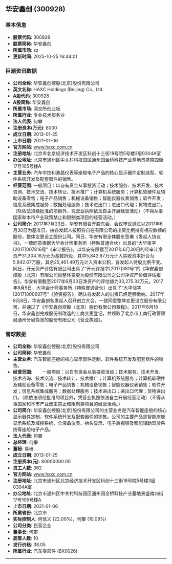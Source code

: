 ## 华安鑫创 (300928)

### 基本信息

- **股票代码**: 300928
- **股票简称**: 华安鑫创
- **所属市场**: sz
- **更新时间**: 2025-10-25 16:44:01

### 巨潮资讯数据

- **公司全称**: 华安鑫创控股(北京)股份有限公司
- **英文名称**: HAXC Holdings (Beijing) Co., Ltd.
- **A股代码**: 300928
- **A股简称**: 华安鑫创
- **所属市场**: 深交所创业板
- **所属行业**: 专业技术服务业
- **法人代表**: 何攀
- **注册资本(万元)**: 8000
- **成立日期**: 2013-01-25
- **上市日期**: 2021-01-06
- **官方网站**: www.haxc.com.cn
- **注册地址**: 北京市北京经济技术开发区科创十三街18号院5号楼3层0304A室
- **办公地址**: 北京市通州区中关村科技园区通州园金桥科技产业基地景盛南四街17号105号楼A
- **主营业务**: 汽车中控和液晶仪表等座舱电子产品的核心显示器件定制选型、软件系统开发及配套器件的销售。
- **经营范围**: 一般项目：以自有资金从事投资活动；技术服务、技术开发、技术咨询、技术交流、技术转让、技术推广；计算机系统服务；计算机软硬件及辅助设备零售；电子产品销售；机械设备销售；智能仪器仪表销售；软件开发；信息系统集成服务；数据处理服务；技术进出口；进出口代理；货物进出口。（除依法须经批准的项目外，凭营业执照依法自主开展经营活动）（不得从事国家和本市产业政策禁止和限制类项目的经营活动。）
- **公司简介**: 2017年7月23日，华安有限召开股东会，会议审议通过以2017年6月30日为基准日，由各发起人按照各自在有限公司的出资比例持有相应数额的股份，整体变更设立股份公司。同日，华安有限全体股东签署《发起人协议书》，一致同意根据大华会计师事务所（特殊普通合伙）出具的“大华审字[2017]007816号”《审计报告》，以华安有限截至2017年6月30日的经审计净资产31,304.16万元为基数折股，其中5,842.67万元计入实收资本折合为5,842.67万股，其余25,461.49万元计入资本公积，各发起人持股比例不变。同日，开元资产评估有限公司出具了“开元评报字[2017]381号”的《华安鑫创控股（北京）有限公司拟整体变更为股份有限公司之公司净资产价值评估报告》，华安有限截至2017年6月30日净资产的评估值为33,275.32万元。2017年8月5日，大华会计师事务所（特殊普通合伙）出具了“大华验字[2017]000607号”《验资报告》，确认各发起人的出资已经足额缴纳。2017年8月8日，华安鑫创各发起人召开创立大会，一致同意整体变更设立股份有限公司，并通过了《华安鑫创控股（北京）股份有限公司章程》。2017年8月18日，华安鑫创完成股份制改造的工商变更登记，并领取了北京市工商行政管理局通州分局换发的股份有限公司《营业执照》。

### 雪球数据

- **公司全称**: 华安鑫创控股(北京)股份有限公司
- **公司简称**: 华安鑫创
- **主营业务**: 汽车智能座舱的核心显示器件定制、软件系统开发及配套器件的销售。
- **经营范围**: 　　一般项目：以自有资金从事投资活动；技术服务、技术开发、技术咨询、技术交流、技术转让、技术推广；计算机系统服务；计算机软硬件及辅助设备零售；电子产品销售；机械设备销售；智能仪器仪表销售；软件开发；信息系统集成服务；数据处理服务；技术进出口；进出口代理；货物进出口。（除依法须经批准的项目外，凭营业执照依法自主开展经营活动）（不得从事国家和本市产业政策禁止和限制类项目的经营活动。）
- **公司简介**: 华安鑫创控股(北京)股份有限公司的主营业务是汽车智能座舱的核心显示器件定制、软件系统开发及配套器件的销售。公司的主要产品是智能座舱显示系统及域控系统、全液晶仪表、抬头显示、电子后视镜及智能辅助驾驶系统等座舱电子产品。
- **法人代表**: 何攀
- **总经理**: 何攀
- **董秘**: 易珊
- **成立日期**: 2013-01-25
- **注册资本(元)**: 80000000.00
- **员工人数**: 362
- **官方网站**: www.haxc.com.cn
- **注册地址**: 北京市通州区北京经济技术开发区科创十三街18号院5号楼3层0304A室
- **办公地址**: 北京市通州区中关村科技园区通州园金桥科技产业基地景盛南四街17号105号楼A
- **上市日期**: 2021-01-06
- **所属省份**: 北京市
- **实际控制人**: 何信义 (22.00%)，何攀 (10.08%)
- **公司分类**: 民营企业
- **董事长**: 何攀
- **高管人数**: 10
- **发行价格**: 38.05
- **所属行业**: 汽车零部件 (BK0026)

---